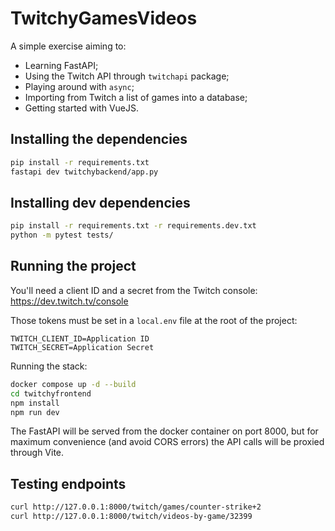# TwitchyGamesVideos

A simple exercise aiming to:

- Learning FastAPI;
- Using the Twitch API through `twitchapi` package;
- Playing around with `async`;
- Importing from Twitch a list of games into a database;
- Getting started with VueJS.

## Installing the dependencies

```bash
pip install -r requirements.txt
fastapi dev twitchybackend/app.py
```

## Installing dev dependencies

```bash
pip install -r requirements.txt -r requirements.dev.txt
python -m pytest tests/
```

## Running the project

You'll need a client ID and a secret from the Twitch console:
https://dev.twitch.tv/console

Those tokens must be set in a `local.env` file at the root of the project:

```
TWITCH_CLIENT_ID=Application ID
TWITCH_SECRET=Application Secret
```

Running the stack:

```bash
docker compose up -d --build
cd twitchyfrontend
npm install
npm run dev
```

The FastAPI will be served from the docker container on port 8000, but for
maximum convenience (and avoid CORS errors) the API calls will be proxied
through Vite.

## Testing endpoints

```bash
curl http://127.0.0.1:8000/twitch/games/counter-strike+2
curl http://127.0.0.1:8000/twitch/videos-by-game/32399
```
